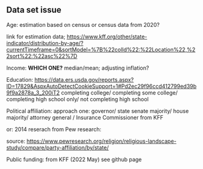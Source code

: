## Data set issue 
Age: estimation based on census or census data from 2020?


link for estimation data; https://www.kff.org/other/state-indicator/distribution-by-age/?currentTimeframe=0&sortModel=%7B%22colId%22:%22Location%22,%22sort%22:%22asc%22%7D



Income: **WHICH ONE?** median/mean; adjusting inflation? 



Education: https://data.ers.usda.gov/reports.aspx?ID=17829&AspxAutoDetectCookieSupport=1#Pd2ec29f96ccd412799ed39b9f9a2878a_3_200iT2 
   completing college/ completing some college/ completing high school only/ not completing high school 



Political affiliation: approach one:  governor/ state senate majority/ house majority/ attorney general /  Insurance Commissioner from KFF 

or: 2014 reserach from Pew research: 


source: https://www.pewresearch.org/religion/religious-landscape-study/compare/party-affiliation/by/state/


Public funding: from KFF (2022 May) see github page 
